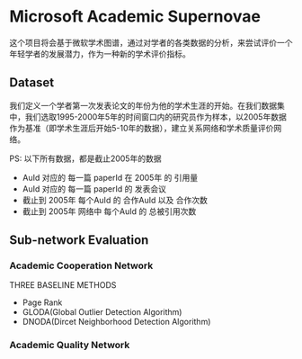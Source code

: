 # Microsoft Academic Supernovae

这个项目将会基于微软学术图谱，通过对学者的各类数据的分析，来尝试评价一个年轻学者的发展潜力，作为一种新的学术评价指标。

## Dataset
我们定义一个学者第一次发表论文的年份为他的学术生涯的开始。在我们数据集中，我们选取1995-2000年5年的时间窗口内的研究员作为样本，以2005年数据作为基准（即学术生涯后开始5-10年的数据），建立关系网络和学术质量评价网络。

PS: 以下所有数据，都是截止2005年的数据 

- AuId 对应的 每一篇 paperId 在 2005年 的 引用量
- AuId 对应的 每一篇 paperId 的 发表会议
- 截止到 2005年 每个AuId 的 合作AuId 以及 合作次数 
- 截止到 2005年 网络中 每个AuId 的 总被引用次数


## Sub-network Evaluation

### Academic Cooperation Network
>
THREE BASELINE METHODS

- Page Rank
- GLODA(Global Outlier Detection Algorithm)
- DNODA(Dircet Neighborhood Detection Algorithm)


### Academic Quality Network

